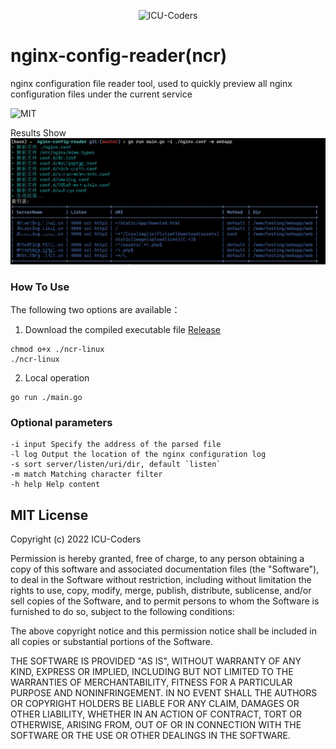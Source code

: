 
 <p align="center" >
   <img src="https://raw.githubusercontent.com/ICU-Coders/IconLib/master/icon.jpg" alt="ICU-Coders" title="ICU-Coders">
 </p>

# nginx-config-reader(ncr)

nginx configuration file reader tool, used to quickly preview all nginx configuration files under the current service

![MIT](https://img.shields.io/badge/License-MIT-blue.svg?style=flat)

Results Show
![example](./example.jpg)

### How To Use
The following two options are available：

1. Download the compiled executable file [Release](https://github.com/ICU-Coders/nginx-config-reader/releases)

```shell
chmod o+x ./ncr-linux
./ncr-linux
```

2. Local operation
```shell
go run ./main.go
```
### Optional parameters
```
-i input Specify the address of the parsed file 
-l log Output the location of the nginx configuration log
-s sort server/listen/uri/dir, default `listen`
-m match Matching character filter
-h help Help content
```

## MIT License

Copyright (c) 2022 ICU-Coders

Permission is hereby granted, free of charge, to any person obtaining a copy
of this software and associated documentation files (the "Software"), to deal
in the Software without restriction, including without limitation the rights
to use, copy, modify, merge, publish, distribute, sublicense, and/or sell
copies of the Software, and to permit persons to whom the Software is
furnished to do so, subject to the following conditions:

The above copyright notice and this permission notice shall be included in all
copies or substantial portions of the Software.

THE SOFTWARE IS PROVIDED "AS IS", WITHOUT WARRANTY OF ANY KIND, EXPRESS OR
IMPLIED, INCLUDING BUT NOT LIMITED TO THE WARRANTIES OF MERCHANTABILITY,
FITNESS FOR A PARTICULAR PURPOSE AND NONINFRINGEMENT. IN NO EVENT SHALL THE
AUTHORS OR COPYRIGHT HOLDERS BE LIABLE FOR ANY CLAIM, DAMAGES OR OTHER
LIABILITY, WHETHER IN AN ACTION OF CONTRACT, TORT OR OTHERWISE, ARISING FROM,
OUT OF OR IN CONNECTION WITH THE SOFTWARE OR THE USE OR OTHER DEALINGS IN THE
SOFTWARE.